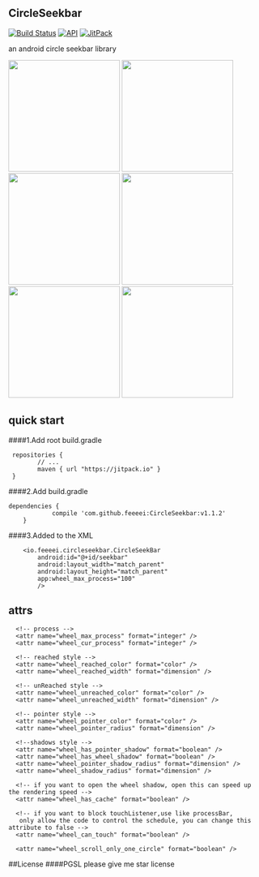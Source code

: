## CircleSeekbar 
[![Build Status](https://travis-ci.org/feeeei/CircleSeekbar.svg?branch=master)](https://travis-ci.org/feeeei/CircleSeekbar)
[![API](https://img.shields.io/badge/API-7%2B-brightgreen.svg?style=flat)](https://android-arsenal.com/api?level=7)
[![JitPack](https://jitpack.io/v/feeeei/CircleSeekbar.svg)](https://jitpack.io/#feeeei/CircleSeekbar)


an android circle seekbar library

<img src="https://github.com/feeeei/CircleSeekbar/blob/master/gifs/style1.gif" width="220"/>
<img src="https://github.com/feeeei/CircleSeekbar/blob/master/gifs/style2.gif" width="220"/>
<img src="https://github.com/feeeei/CircleSeekbar/blob/master/gifs/withshadow.gif" width="220"/>
<img src="https://github.com/feeeei/CircleSeekbar/blob/master/gifs/withtext.gif" width="220"/>
<img src="https://github.com/feeeei/CircleSeekbar/blob/master/gifs/download.gif" width="220"/>
<img src="https://github.com/feeeei/CircleSeekbar/blob/master/gifs/union.gif" width="220"/>

## quick start
####1.Add root build.gradle
```
 repositories {
        // ...
        maven { url "https://jitpack.io" }
 }
```
####2.Add build.gradle
```
dependencies {
	        compile 'com.github.feeeei:CircleSeekbar:v1.1.2'
	}
```
####3.Added to the XML
```
    <io.feeeei.circleseekbar.CircleSeekBar
        android:id="@+id/seekbar"
        android:layout_width="match_parent"
        android:layout_height="match_parent"
        app:wheel_max_process="100"
        />
```

## attrs
```
  <!-- process -->
  <attr name="wheel_max_process" format="integer" />
  <attr name="wheel_cur_process" format="integer" />
  
  <!-- reached style -->
  <attr name="wheel_reached_color" format="color" />
  <attr name="wheel_reached_width" format="dimension" />
  
  <!-- unReached style -->
  <attr name="wheel_unreached_color" format="color" />
  <attr name="wheel_unreached_width" format="dimension" />
  
  <!-- pointer style -->
  <attr name="wheel_pointer_color" format="color" />
  <attr name="wheel_pointer_radius" format="dimension" />
  
  <!--shadows style -->
  <attr name="wheel_has_pointer_shadow" format="boolean" />
  <attr name="wheel_has_wheel_shadow" format="boolean" />
  <attr name="wheel_pointer_shadow_radius" format="dimension" />
  <attr name="wheel_shadow_radius" format="dimension" />
  
  <!-- if you want to open the wheel shadow, open this can speed up the rendering speed -->
  <attr name="wheel_has_cache" format="boolean" />
  
  <!-- if you want to block touchListener,use like processBar,
   only allow the code to control the schedule, you can change this attribute to false -->
  <attr name="wheel_can_touch" format="boolean" />    
  
  <attr name="wheel_scroll_only_one_circle" format="boolean" />
```

##License
####PGSL
  please give me star license

